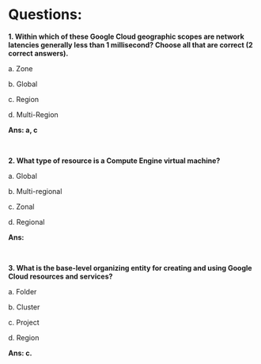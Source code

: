 # Questions:

**1. Within which of these Google Cloud geographic scopes are network latencies generally less than 1 millisecond? Choose all that are correct (2 correct answers).**

a. Zone

b. Global

c. Region

d. Multi-Region

**Ans: a, c**

<br/>

**2. What type of resource is a Compute Engine virtual machine?**

a. Global

b. Multi-regional

c. Zonal

d. Regional

**Ans:**

<br/>

**3. What is the base-level organizing entity for creating and using Google Cloud resources and services?**

a. Folder

b. Cluster

c. Project

d. Region

**Ans: c.**

<br/>
